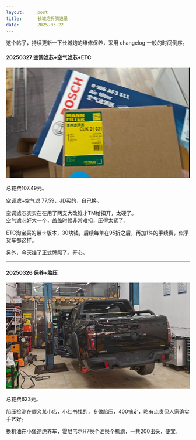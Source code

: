 ```yaml
---
layout:     post
title:      长城炮折腾记录
date:       2025-03-22
---
```


这个帖子，持续更新一下长城炮的维修保养，采用 changelog 一般的时间倒序。


#### 20250327 空调滤芯+空气滤芯+ETC  
![滤芯](/images/202503/pickup-filter.jpg)

总花费107.49元。

空调滤+空气滤 77.59，JD买的，自己换。

空调滤芯实实在在用了两支大改锥才TM给扣开，太硬了。  
空气滤芯好大一个，盖盖时候非常难扣，压得太紧了。

ETC淘宝买的带卡版本，30块钱，后续每单在95折之后，再加1%的手续费，似乎货车都这样。

另外，今天挂了正式牌照了。开心。

---

#### 20250326 保养+胎压
![滤芯](/images/202503/pickup-tp.jpg)

总花费623元。

胎压检测在顺义某小店，小红书找的，专做胎压，400搞定，略有点贵但人家确实手艺好。

换机油在小堡途虎养车，霍尼韦尔H7换个油换个机滤，一共200出头，便宜。
